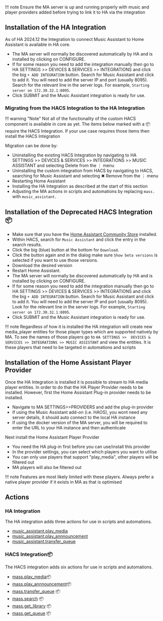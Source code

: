!!! note
    Ensure the MA server is up and running properly with music and player providers added before trying to link it to HA via the integration

## Installation of the HA Integration

As of HA 2024.12 the Integration to connect Music Assistant to Home Assistant is available in HA core. 

- The MA server will normally be discovered automatically by HA and is installed by clicking on CONFIGURE.
- If for some reason you need to add the integration manually then go to HA SETTINGS >>  DEVICES & SERVICES >> INTEGRATIONS and click the big `+ ADD INTEGRATION` button. Search for Music Assistant and click to add it. You will need to add the server IP and port (usually 8095). Search for the relevant line in the server logs. For example, `Starting server on 172.30.32.1:8095`. 
- Click SUBMIT and the Music Assistant integration is ready for use.

### Migrating from the HACS Integration to the HA Integration

!!! warning "Note"
    Not all of the functionality of the custom HACS component is available in core as yet. The items below marked with a 📦 require the HACS Integration. If your use case requires those items then install the HACS Integration
    
Migration can be done by:
- Uninstalling the existing HACS Integration by navigating to HA SETTINGS >>  DEVICES & SERVICES >> INTEGRATIONS >> MUSIC ASSISTANT and selecting Delete from the ⋮ menu
- Uninstalling the custom integration from HACS by navigating to HACS, searching for Music Assistant and selecting ✖ Remove from the ⋮ menu
- Restarting Home Assistant
- Installing the HA Integration as described at the start of this section
- Adjusting the MA actions in scripts and automations by replacing `mass.` with `music_assistant.` 

## Installation of the Deprecated HACS Integration 📦

- Make sure that you have the [Home Assistant Community Store](https://hacs.xyz/) installed.
- Within HACS, search for `Music Assistant` and click the entry in the search results.
- Click the big (blue) button at the bottom for `Download`.
- Click the button again and in the dialog make sure `Show beta versions` is selected if you want to use those versions.
- Download the desired version
- Restart Home Assistant.
- The MA server will normally be discovered automatically by HA and is installed by clicking on CONFIGURE.
- If for some reason you need to add the integration manually then go to HA SETTINGS >>  DEVICES & SERVICES >> INTEGRATIONS and click the big `+ ADD INTEGRATION` button. Search for Music Assistant and click to add it. You will need to add the server IP and port (usually 8095). Look for the relevant line in the server logs. For example, `Starting server on 172.30.32.1:8095`. 
- Click SUBMIT and the Music Assistant integration is ready for use.

!!! note 
    Regardless of how it is installed the HA integration will create new media_player entities for those player types which are supported natively by MA. To see the names of those players go to `HA SETTINGS >>  DEVICES & SERVICES >> INTEGRATIONS >> MUSIC ASSISTANT` and view the entities. It is these players that need to be targeted in automations and scripts

## Installation of the Home Assistant Player Provider

Once the HA Integration is installed it is possible to stream to HA media player entities. In order to do that the HA Player Provider needs to be installed.  However, first the Home Assistant Plug-in provider needs to be installed.

- Navigate to MA SETTINGS>>PROVIDERS and add the plug-in provider
- If using the Music Assistant add-on (i.e. HAOS), you wont need any server details, it should auto connect to the local HA instance
- If using the docker version of the MA server, you will be required to enter the URL to your HA instance and then authenticate

Next install the Home Assistant Player Provider

- You need the HA plug-in first before you can use/install this provider
- In the provider settings, you can select which players you want to utilise
- You can only use players that support "play_media", other players will be filtered out
- MA players will also be filtered out

!!! note
    Features are most likely limited with these players. Always prefer a native player provider if it exists in MA as that is optimised

## Actions

### HA Integration

The HA integration adds three actions for use in scripts and automations. 

- [music_assistant.play_media](../faq/massplaymedia.md)
- [music_assistant.play_annnouncement](../faq/massannounce.md)
- [music_assistant.transfer_queue](../faq/masstransfer.md) 

### HACS Integration📦

The HACS integration adds six actions for use in scripts and automations. 

- [mass.play_media](../faq/massplaymedia.md)📦
- [mass.play_annnouncement](../faq/massannounce.md)📦
- [mass.transfer_queue](../faq/masstransfer.md) 📦
- [mass.search](../faq/masssearch.md) 📦
- [mass.get_library](../faq/get_library.md) 📦
- [mass.get_queue](../faq/get_queue.md) 📦
